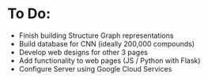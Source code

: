 # To Do:
- Finish building Structure Graph representations
- Build database for CNN (ideally 200,000 compounds)
- Develop web designs for other 3 pages
- Add functionality to web pages (JS / Python with Flask)
- Configure Server using Google Cloud Services
